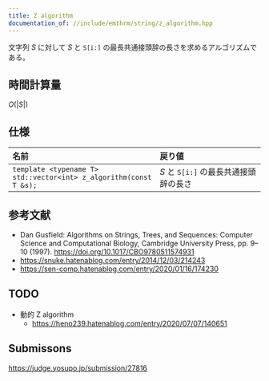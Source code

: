 ```yaml
---
title: Z algorithm
documentation_of: //include/emthrm/string/z_algorithm.hpp
---
```


文字列 $S$ に対して $S$ と `S[i:]` の最長共通接頭辞の長さを求めるアルゴリズムである。


## 時間計算量

$O(\lvert S \rvert)$


## 仕様

|名前|戻り値|
|:--|:--|
|`template <typename T>`<br>`std::vector<int> z_algorithm(const T &s);`|$S$ と `S[i:]` の最長共通接頭辞の長さ|


## 参考文献

- Dan Gusfield: Algorithms on Strings, Trees, and Sequences: Computer Science and Computational Biology, Cambridge University Press, pp. 9–10 (1997). https://doi.org/10.1017/CBO9780511574931
- https://snuke.hatenablog.com/entry/2014/12/03/214243
- https://sen-comp.hatenablog.com/entry/2020/01/16/174230


## TODO

- 動的 Z algorithm
  - https://heno239.hatenablog.com/entry/2020/07/07/140651


## Submissons

https://judge.yosupo.jp/submission/27816
